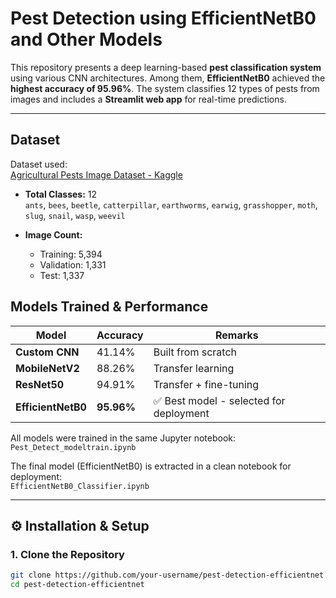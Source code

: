 # Pest Detection using EfficientNetB0 and Other Models

This repository presents a deep learning-based **pest classification system** using various CNN architectures. Among them, **EfficientNetB0** achieved the **highest accuracy of 95.96%**. The system classifies 12 types of pests from images and includes a **Streamlit web app** for real-time predictions.

---

## Dataset

Dataset used:  
[Agricultural Pests Image Dataset - Kaggle](https://www.kaggle.com/datasets/vencerlanz09/agricultural-pests-image-dataset)

- **Total Classes:** 12  
  `ants`, `bees`, `beetle`, `catterpillar`, `earthworms`, `earwig`, `grasshopper`, `moth`, `slug`, `snail`, `wasp`, `weevil`

- **Image Count:**
  - Training: 5,394  
  - Validation: 1,331  
  - Test: 1,337

##  Models Trained & Performance

| Model           | Accuracy     | Remarks                            |
|----------------|--------------|-------------------------------------|
| **Custom CNN**   | 41.14%       | Built from scratch                  |
| **MobileNetV2**  | 88.26%       | Transfer learning                   |
| **ResNet50**     | 94.91%       | Transfer + fine-tuning              |
| **EfficientNetB0** | **95.96%** | ✅ Best model - selected for deployment |

All models were trained in the same Jupyter notebook:  
`Pest_Detect_modeltrain.ipynb`

The final model (EfficientNetB0) is extracted in a clean notebook for deployment:  
`EfficientNetB0_Classifier.ipynb`

---

## ⚙️ Installation & Setup

### 1. Clone the Repository

```bash
git clone https://github.com/your-username/pest-detection-efficientnet.git
cd pest-detection-efficientnet

